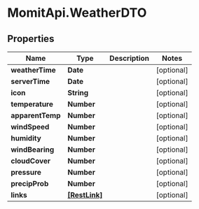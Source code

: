 # MomitApi.WeatherDTO

## Properties
Name | Type | Description | Notes
------------ | ------------- | ------------- | -------------
**weatherTime** | **Date** |  | [optional] 
**serverTime** | **Date** |  | [optional] 
**icon** | **String** |  | [optional] 
**temperature** | **Number** |  | [optional] 
**apparentTemp** | **Number** |  | [optional] 
**windSpeed** | **Number** |  | [optional] 
**humidity** | **Number** |  | [optional] 
**windBearing** | **Number** |  | [optional] 
**cloudCover** | **Number** |  | [optional] 
**pressure** | **Number** |  | [optional] 
**precipProb** | **Number** |  | [optional] 
**links** | [**[RestLink]**](RestLink.md) |  | [optional] 


